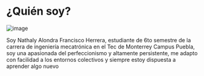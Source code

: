 # ¿Quién soy?
![image](https://github.com/NathalyFH/Nathaly/assets/132954334/56cc3b9e-88dd-411f-ace4-c72ab86d856b)

Soy Nathaly Alondra Francisco Herrera, estudiante de 6to semestre de la carrera de ingeniería mecatrónica en el Tec de Monterrey Campus Puebla,
soy una apasionada del perfeccionismo y altamente persistente, me adapto con facilidad a los entornos colectivos y siempre estoy dispuesta a aprender algo nuevo
